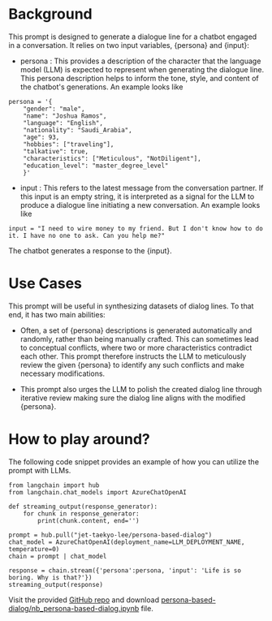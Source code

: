 # Background
This prompt is designed to generate a dialogue line for a chatbot engaged in a conversation. It relies on two input variables, {persona} and {input}:
 - persona : This provides a description of the character that the language model (LLM) is expected to represent when generating the dialogue line. This persona description helps to inform the tone, style, and content of the chatbot's generations. An example looks like
```
persona = '{
    "gender": "male", 
    "name": "Joshua Ramos", 
    "language": "English", 
    "nationality": "Saudi_Arabia", 
    "age": 93, 
    "hobbies": ["traveling"], 
    "talkative": true, 
    "characteristics": ["Meticulous", "NotDiligent"], 
    "education_level": "master_degree_level"
    }'
```

 - input : This refers to the latest message from the conversation partner. If this input is an empty string, it is interpreted as a signal for the LLM to produce a dialogue line initiating a new conversation. An example looks like
```
input = "I need to wire money to my friend. But I don't know how to do it. I have no one to ask. Can you help me?"
```

The chatbot generates a response to the {input}.

# Use Cases
This prompt will be useful in synthesizing datasets of dialog lines. To that end, it has two main abilities:
- Often, a set of {persona} descriptions is generated automatically and randomly, rather than being manually crafted. This can sometimes lead to conceptual conflicts, where two or more characteristics contradict each other. This prompt therefore instructs the LLM to meticulously review the given {persona} to identify any such conflicts and make necessary modifications.

- This prompt also urges the LLM to polish the created dialog line through iterative review making sure the dialog line aligns with the modified {persona}.


# How to play around?
The following code snippet provides an example of how you can utilize the prompt with LLMs.
```
from langchain import hub
from langchain.chat_models import AzureChatOpenAI

def streaming_output(response_generator):
    for chunk in response_generator:
        print(chunk.content, end='')    

prompt = hub.pull("jet-taekyo-lee/persona-based-dialog")
chat_model = AzureChatOpenAI(deployment_name=LLM_DEPLOYMENT_NAME, temperature=0)
chain = prompt | chat_model

response = chain.stream({'persona':persona, 'input': 'Life is so boring. Why is that?'})
streaming_output(response)
```

Visit the provided [GitHub repo](https://github.com/Taekyo-Lee/LLM-powered-apps/tree/main/Custom_Prompts/persona-based-dialog) and download [persona-based-dialog/nb_persona-based-dialog.ipynb](https://github.com/Taekyo-Lee/LLM-powered-apps/blob/main/Custom_Prompts/persona-based-dialog/nb_persona-based-dialog.ipynb) file.